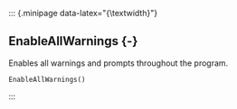 ::: {.minipage data-latex="{\textwidth}"}
## EnableAllWarnings {-}

Enables all warnings and prompts throughout the program.

```{sql}
EnableAllWarnings()
```
:::
